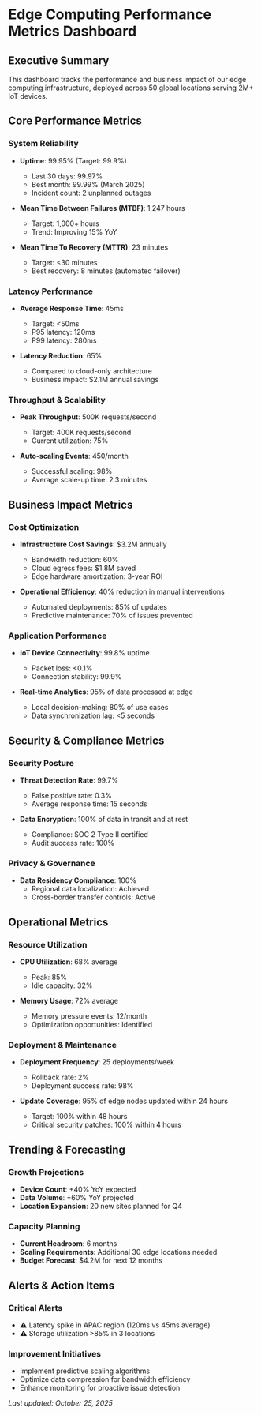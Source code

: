 # Edge Computing Performance Metrics Dashboard

## Executive Summary
This dashboard tracks the performance and business impact of our edge computing infrastructure, deployed across 50 global locations serving 2M+ IoT devices.

## Core Performance Metrics

### System Reliability
- **Uptime**: 99.95% (Target: 99.9%)
  - Last 30 days: 99.97%
  - Best month: 99.99% (March 2025)
  - Incident count: 2 unplanned outages

- **Mean Time Between Failures (MTBF)**: 1,247 hours
  - Target: 1,000+ hours
  - Trend: Improving 15% YoY

- **Mean Time To Recovery (MTTR)**: 23 minutes
  - Target: <30 minutes
  - Best recovery: 8 minutes (automated failover)

### Latency Performance
- **Average Response Time**: 45ms
  - Target: <50ms
  - P95 latency: 120ms
  - P99 latency: 280ms

- **Latency Reduction**: 65%
  - Compared to cloud-only architecture
  - Business impact: $2.1M annual savings

### Throughput & Scalability
- **Peak Throughput**: 500K requests/second
  - Target: 400K requests/second
  - Current utilization: 75%

- **Auto-scaling Events**: 450/month
  - Successful scaling: 98%
  - Average scale-up time: 2.3 minutes

## Business Impact Metrics

### Cost Optimization
- **Infrastructure Cost Savings**: $3.2M annually
  - Bandwidth reduction: 60%
  - Cloud egress fees: $1.8M saved
  - Edge hardware amortization: 3-year ROI

- **Operational Efficiency**: 40% reduction in manual interventions
  - Automated deployments: 85% of updates
  - Predictive maintenance: 70% of issues prevented

### Application Performance
- **IoT Device Connectivity**: 99.8% uptime
  - Packet loss: <0.1%
  - Connection stability: 99.9%

- **Real-time Analytics**: 95% of data processed at edge
  - Local decision-making: 80% of use cases
  - Data synchronization lag: <5 seconds

## Security & Compliance Metrics

### Security Posture
- **Threat Detection Rate**: 99.7%
  - False positive rate: 0.3%
  - Average response time: 15 seconds

- **Data Encryption**: 100% of data in transit and at rest
  - Compliance: SOC 2 Type II certified
  - Audit success rate: 100%

### Privacy & Governance
- **Data Residency Compliance**: 100%
  - Regional data localization: Achieved
  - Cross-border transfer controls: Active

## Operational Metrics

### Resource Utilization
- **CPU Utilization**: 68% average
  - Peak: 85%
  - Idle capacity: 32%

- **Memory Usage**: 72% average
  - Memory pressure events: 12/month
  - Optimization opportunities: Identified

### Deployment & Maintenance
- **Deployment Frequency**: 25 deployments/week
  - Rollback rate: 2%
  - Deployment success rate: 98%

- **Update Coverage**: 95% of edge nodes updated within 24 hours
  - Target: 100% within 48 hours
  - Critical security patches: 100% within 4 hours

## Trending & Forecasting

### Growth Projections
- **Device Count**: +40% YoY expected
- **Data Volume**: +60% YoY projected
- **Location Expansion**: 20 new sites planned for Q4

### Capacity Planning
- **Current Headroom**: 6 months
- **Scaling Requirements**: Additional 30 edge locations needed
- **Budget Forecast**: $4.2M for next 12 months

## Alerts & Action Items

### Critical Alerts
- ⚠️ Latency spike in APAC region (120ms vs 45ms average)
- ⚠️ Storage utilization >85% in 3 locations

### Improvement Initiatives
- Implement predictive scaling algorithms
- Optimize data compression for bandwidth efficiency
- Enhance monitoring for proactive issue detection

*Last updated: October 25, 2025*
